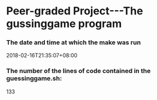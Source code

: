 # Peer-graded Project---The gussinggame program
### The date and time at which the **make** was run
2018-02-16T21:35:07+08:00
### The number of the lines of code contained in the **guessinggame.sh**:
133
